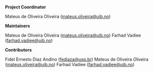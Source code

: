 **Project Coordinator**

Mateus de Oliveira Oliveira (mateus.oliveira@uib.no)

**Maintainers**

Mateus de Oliveira Oliveira (mateus.oliveira@uib.no)
Farhad Vadiee (farhad.vadiee@uib.no)

**Contributors**

Fidel Ernesto Diaz Andino (fediaza@usp.br)
Mateus de Oliveira Oliveira (mateus.oliveira@uib.no)
Farhad Vadiee (farhad.vadiee@uib.no)

